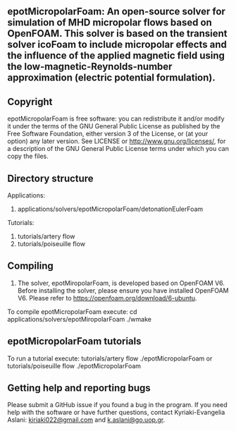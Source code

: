 

## epotMicropolarFoam: An open-source solver for simulation of MHD micropolar flows based on OpenFOAM. This solver is based on the transient solver icoFoam to include micropolar effects and the influence of the applied magnetic field using the low-magnetic-Reynolds-number approximation (electric potential formulation).

## Copyright
epotMicropolarFoam is free software: you can redistribute it and/or modify it under the terms of the GNU General Public License as published by the Free Software Foundation, either version 3 of the License, or (at your option) any later version. See LICENSE or http://www.gnu.org/licenses/, for a description of the GNU General Public License terms under which you can copy the files.

## Directory structure
Applications: 
1. applications/solvers/epotMicropolarFoam/detonationEulerFoam 

Tutorials:
1. tutorials/artery flow
2. tutorials/poiseuille flow


## Compiling 
1. The solver, epotMiropolarFoam, is developed based on OpenFOAM V6. Before installing the solver, please ensure you have installed OpenFOAM V6. Please refer to https://openfoam.org/download/6-ubuntu.

To compile epotMicropolarFoam execute:
   cd applications/solvers/epotMiropolarFoam
   ./wmake


## epotMicropolarFoam tutorials
To run a tutorial execute:
tutorials/artery flow
./epotMicropolarFoam
or
tutorials/poiseuille flow
./epotMicropolarFoam


## Getting help and reporting bugs
Please submit a GitHub issue if you found a bug in the program. If you need help with the software or have further questions, contact Kyriaki-Evangelia Aslani: kiriaki022@gmail.com and k.aslani@go.uop.gr.